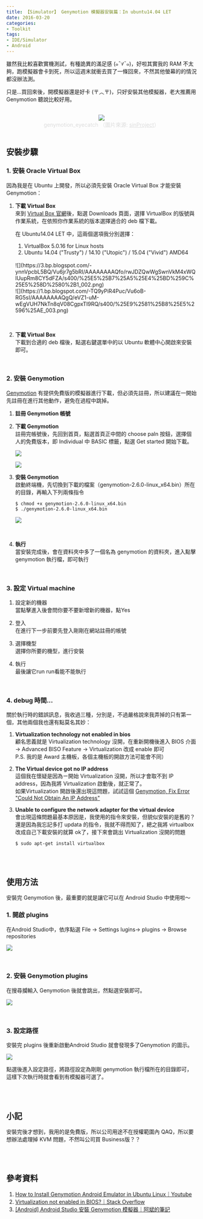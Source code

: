 ```yaml
---
title: 【Simulator】 Genymotion 模擬器安裝篇：In ubuntu14.04 LET
date: 2016-03-20
categories:
- Toolkit
tags:
- IDE/Simulator
- Android
--- 
```


雖然我比較喜歡實機測試，有種詭異的滿足感 (๑ˉ∀ˉ๑)，好啦其實我的 RAM 不太夠，跑模擬器會卡到死，所以這週末就衝去買了一條回來，不然其他螢幕的的情況都沒辦法測。

只是...買回來後，開模擬器還是好卡 (〒︿〒)，只好安裝其他模擬器，老大推薦用 Genymotion 聽說比較好用。

<!--more-->
<br> 

<center style="color:Gainsboro;"> <img src="https://sinproject.net/wp-content/uploads/2016/01/genymotion_eyecatch.png"  /></center>
<center style="color:Gainsboro;">   genymotion_eyecatch （圖片來源: <a href="https://sinproject.net/windows%E3%81%A7android%E3%82%A2%E3%83%97%E3%83%AA%E3%82%92%E9%96%8B%E7%99%BA%E3%81%97%E3%81%A6%E3%81%84%E3%81%9F%E4%BA%BA%E3%81%8Cmacbook-pro%E3%81%AB%E5%85%A5%E3%82%8C%E3%81%9F%E3%82%BD%E3%83%95/genymotion_eyecatch/" style="color:Gainsboro;">sinProject</a>）</center>

<br>

## 安裝步驟

### 1. 安裝 Oracle Virtual Box
因為我是在 Ubuntu 上開發，所以必須先安裝 Oracle Virtual Box 才能安裝 Genymotion：

1. **下載 Virtual Box**   
來到 [Virtual Box 官網]( https://www.virtualbox.org/)後，點選 Downloads 頁面，選擇 VirtualBox 的版號與作業系統，在依照你作業系統的版本選擇適合的 deb 檔下載。

    在 Ubuntu14.04 LET 中，這兩個選項我分別選擇：
    1. VirtualBox 5.0.16 for Linux hosts 
    2. Ubuntu 14.04 ("Trusty") / 14.10 ("Utopic") / 15.04 ("Vivid") AMD64
    <br>    
    ![](https://3.bp.blogspot.com/-ynnVpcbL5BQ/Vu6jr7g5bRI/AAAAAAAAQfo/rwJDZQwWgSwnVkM4xWQlUupRm8CY5dFZA/s400/%25E5%25B7%25A5%25E4%25BD%259C%25E5%258D%2580%2B1_002.png)
    <br> 
    ![](https://1.bp.blogspot.com/-TQ9yPiR4Puc/Vu6oB-RG5sI/AAAAAAAAQgQ/eVZ1-uM-wEgVUH7NkTn8qV08CgpxTI9RQ/s400/%25E9%2581%25B8%25E5%2596%25AE_003.png)
<br> 

2.  **下載 Virtual Box**   
下載到合適的 deb 檔後，點選右鍵選單中的<span class="label warning">以 Ubuntu 軟體中心開啟</span>來安裝即可。

  
<br>

### 2.  安裝 Genymotion
[Genymotion](https://www.genymotion.com/) 有提供免費版的模擬器進行下載，但必須先註冊，所以建議在一開始先註冊在進行其他動作，避免在過程中跳掉。

1. **註冊 Genymotion 帳號**   

2. **下載 Genymotion**   
註冊完帳號後，先回到首頁，點選首頁正中間的 choose paln 按鈕，選擇個人的免費版本，即 Individual 中 BASIC 標籤，點選 Get started 開始下載。

    ![](https://3.bp.blogspot.com/-I5GJD_ajMK8/Vu6qicsFvXI/AAAAAAAAQgg/nVNA8bi4lyEx3ehqd2sWSR12kuCgy2-fw/s400/Genymotion%2B%25E2%2580%2593%2BFast%2BAnd%2BEasy%2BAndroid%2BEmulation%2B-%2BGoogle%2BChrome_004.png)
    
      
    
    ![](https://1.bp.blogspot.com/-JdXpZQi_XZs/Vu6qiPwLgZI/AAAAAAAAQgc/J1b8dmcA98UbkQZV_7N2pa3PcoBGs5QDw/s400/2016-03-20%2B17%253A31%253A59%2B%25E7%259A%2584%25E8%259E%25A2%25E5%25B9%2595%25E6%2593%25B7%25E5%259C%2596.png)
   <br>  
      
2. **安裝 Genymotion**   
啟動終端機，先切換到下載的檔案（genymotion-2.6.0-linux_x64.bin）所在的目錄，再輸入下列兩條指令
	```shell
	$ chmod +x genymotion-2.6.0-linux_x64.bin
	$ ./genymotion-2.6.0-linux_x64.bin
	``` 
	![](https://3.bp.blogspot.com/-jp7qNGFOjxA/Vu6uSs2ex-I/AAAAAAAAQgs/frQkqUiI8-8a7-gngJrryYdWcIIRGPHLA/s400/2016-03-20%2B17%253A40%253A38%2B%25E7%259A%2584%25E8%259E%25A2%25E5%25B9%2595%25E6%2593%25B7%25E5%259C%2596.png)
<br> 

4.  **執行**   
當安裝完成後，會在資料夾中多了一個名為 genymotion 的資料夾，進入點擊 genymotion 執行檔，即可執行

    
<br>

### 3.  設定 Virtual machine
1. 設定新的機器   
   當點擊進入後會問你要不要新增新的機器，點Yes
   
2. 登入   
   在進行下一步前要先登入剛剛在網站註冊的帳號
   
3. 選擇機型   
   選擇你所要的機型，進行安裝
    
4. 執行   
   最後讓它run run看能不能執行

      
<br>

### 4. debug 時間...
關於執行時的錯誤訊息，我收過三種，分別是，不過嚴格說來我弄掉的只有第一個，其他兩個我也還有點莫名其妙：  

1. **Virtualization technology not enabled in bios**   
    顧名思義就是 Virtualization technology 沒開，在重新開機後進入 BIOS 介面 → Advanced BISO Feature → Virtualization 改成 enable 即可  
    P.S. 我的是 Award 主機板，各個主機板的開啟方法可能會不同）<br>
    
2.  **The Virtual device got no IP address**   
    這個我在懷疑是因為ㄧ開始 Virtualization 沒開，所以才會取不到 IP address，因為我將 Virtualization 啟動後，就正常了。  
    如果Virtualization 開啟後還出現這問題，試試這個 [Genymotion, Fix Error "Could Not Obtain An IP Address"](https://www.youtube.com/watch?v=YuJ6ZfudFp8%20%20%20genymotion)<br>
    
3.  **Unable to configure the network adapter for the virtual device**   
    會出現這條問題最基本原因是，我使用的指令來安裝，但貌似安裝的是舊的？還是因為我忘記多打 updata 的指令，我就不得而知了，總之我將 virtualbox 改成自己下載安裝的就算 ok了，接下來會跳出 Virtualization 沒開的問題  
	```shell
	$ sudo apt-get install virtualbox
	```

<br><br>

## 使用方法

安裝完 Genymotion 後，最重要的就是讓它可以在 Android Studio 中使用啦～

### 1. 開啟 plugins 
在Android Studio中，依序點選 File → Settings lugins→ plugins → Browse repositories

 ![](https://4.bp.blogspot.com/-stkOY-CCDYc/Vu67uHTRLVI/AAAAAAAAQhc/Kc4_IzpuoXMKvvzYijrmyIaZ7c33A1KcQ/s320/2016-03-20%2B20%253A19%253A01%2B%25E7%259A%2584%25E8%259E%25A2%25E5%25B9%2595%25E6%2593%25B7%25E5%259C%2596.png)
    
<br>

### 2. 安裝 Genymotion plugins
在搜尋攔輸入 Genymotion 後就會跳出，然點選安裝即可。 

![](https://2.bp.blogspot.com/-iGJpZcDkPe8/Vu68uvrdKAI/AAAAAAAAQhk/jx63nZTkASAMgxKStGbDIijCx_yklfpbA/s320/2016-03-20%2B20%253A19%253A22%2B%25E7%259A%2584%25E8%259E%25A2%25E5%25B9%2595%25E6%2593%25B7%25E5%259C%2596.png)
  
<br>
    
### 3. 設定路徑  
安裝完 plugins 後重新啟動Android Studio 就會發現多了Genymotion 的圖示。

![](https://2.bp.blogspot.com/-dnes3V-pPxU/Vu69fKOW1LI/AAAAAAAAQho/sQml8_hPbsUF__EQeLY26KT0NJ9eYrWDA/s320/2016-03-20%2B20%253A25%253A26%2B%25E7%259A%2584%25E8%259E%25A2%25E5%25B9%2595%25E6%2593%25B7%25E5%259C%2596.png)

點選後進入設定路徑，將路徑設定為剛剛 genymotion 執行檔所在的目錄即可，這樣下次執行時就會看到有模擬器可選了。

  

<br><br>

## 小記
  
安裝完後才想到，我用的是免費版，所以公司用途不在授權範圍內 QAQ，所以要想辦法處理掉 KVM 問題，不然叫公司買 Business版？？

  
<br><br>
##  參考資料
1. [How to Install Genymotion Android Emulator in Ubuntu Linux｜Youtube](https://www.youtube.com/watch?v=k3MSTD9SLy4)
2. [Virtualization not enabled in BIOS?｜Stack Overflow](http://stackoverflow.com/questions/27884846/virtualization-not-enabled-in-bios)
3. [[Android] Android Studio 安裝 Genymotion 模擬器｜阿斌的筆記](http://aiur3908.blogspot.tw/2015/04/android-android-studio-genymotion.html)


